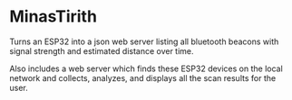 # MinasTirith
Turns an ESP32 into a json web server listing all bluetooth beacons with signal strength and estimated distance over time.

Also includes a web server which finds these ESP32 devices on the local network and collects, analyzes, and displays all the scan results for the user.
